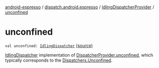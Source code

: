 [android-espresso](../../index.md) / [dispatch.android.espresso](../index.md) / [IdlingDispatcherProvider](index.md) / [unconfined](./unconfined.md)

# unconfined

`val unconfined: `[`IdlingDispatcher`](../-idling-dispatcher/index.md) [(source)](https://github.com/RBusarow/Dispatch/tree/master/android-espresso/src/main/java/dispatch/android/espresso/IdlingDispatcherProvider.kt#L56)

[IdlingDispatcher](../-idling-dispatcher/index.md) implementation of [DispatcherProvider.unconfined](#),
which typically corresponds to the [Dispatchers.Unconfined](https://kotlin.github.io/kotlinx.coroutines/kotlinx-coroutines-core/kotlinx.coroutines/-coroutine-dispatcher/index.html).

